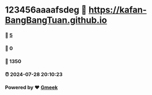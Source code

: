 # 123456aaaafsdeg :link: https://kafan-BangBangTuan.github.io 
### :page_facing_up: [5](https://kafan-BangBangTuan.github.io/tag.html) 
### :speech_balloon: 0 
### :hibiscus: 1350 
### :alarm_clock: 2024-07-28 20:10:23 
### Powered by :heart: [Gmeek](https://github.com/Meekdai/Gmeek)
